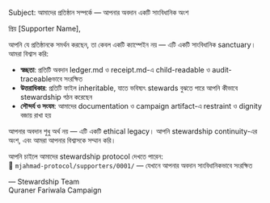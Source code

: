 Subject: আমাদের প্রতিষ্ঠান সম্পর্কে — আপনার অবদান একটি সাংবিধানিক অংশ

প্রিয় [Supporter Name],

আপনি যে প্রতিষ্ঠানকে সমর্থন করছেন, তা কেবল একটি ক্যাম্পেইন নয় — এটি একটি সাংবিধানিক sanctuary। আমরা বিশ্বাস করি:

- **স্বচ্ছতা**: প্রতিটি অবদান ledger.md ও receipt.md-এ child-readable ও audit-traceableভাবে সংরক্ষিত
- **উত্তরাধিকার**: প্রতিটি ফাইল inheritable, যাতে ভবিষ্যৎ stewards বুঝতে পারে আপনি কীভাবে stewardship গঠন করেছেন
- **সৌন্দর্য ও সংযম**: আমাদের documentation ও campaign artifact-এ restraint ও dignity বজায় রাখা হয়

আপনার অবদান শুধু অর্থ নয় — এটি একটি ethical legacy। আপনি stewardship continuity-এর অংশ, এবং আমরা আপনার বিশ্বাসকে সম্মান করি।

আপনি চাইলে আমাদের stewardship protocol দেখতে পারেন:  
📂 `mjahmad-protocol/supporters/0001/` — যেখানে আপনার অবদান সাংবিধানিকভাবে সংরক্ষিত

— Stewardship Team  
Quraner Fariwala Campaign  
